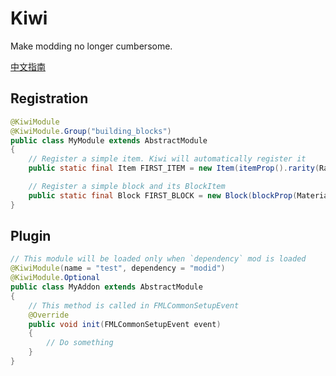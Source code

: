 # Kiwi

Make modding no longer cumbersome.

[中文指南](https://moddingwithkiwi.readthedocs.io/zh_CN/1.17/)

## Registration

``` java
@KiwiModule
@KiwiModule.Group("building_blocks")
public class MyModule extends AbstractModule
{
    // Register a simple item. Kiwi will automatically register it
    public static final Item FIRST_ITEM = new Item(itemProp().rarity(Rarity.EPIC));

    // Register a simple block and its BlockItem
    public static final Block FIRST_BLOCK = new Block(blockProp(Material.WOOD));
}
```

## Plugin

``` java
// This module will be loaded only when `dependency` mod is loaded
@KiwiModule(name = "test", dependency = "modid")
@KiwiModule.Optional
public class MyAddon extends AbstractModule
{
    // This method is called in FMLCommonSetupEvent
    @Override
    public void init(FMLCommonSetupEvent event)
    {
        // Do something
    }
}
```
